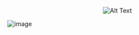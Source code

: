 <div align="center">


![Alt Text](https://media.giphy.com/media/6A0isuQYkmp3cylLiZ/giphy.gif)


</div>


![image](https://user-images.githubusercontent.com/109632184/196779811-e72b0611-56cc-4442-b4f6-18d2f5100538.png)

